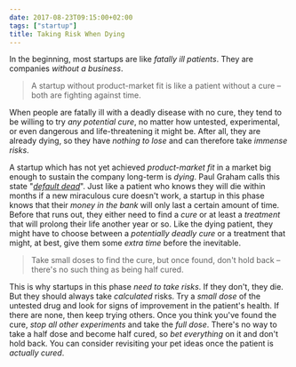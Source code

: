 ```yaml
---
date: 2017-08-23T09:15:00+02:00
tags: ["startup"]
title: Taking Risk When Dying
---
```

In the beginning, most startups are like _fatally ill patients_. They are companies _without a business_.

> A startup without product-market fit is like a patient without a cure – both are fighting against time.

When people are fatally ill with a deadly disease with no cure, they tend to be willing to try _any potential cure_, no matter how untested, experimental, or even dangerous and life-threatening it might be. After all, they are already dying, so they have _nothing to lose_ and can therefore take _immense risks_.

A startup which has not yet achieved _product-market fit_ in a market big enough to sustain the company long-term is _dying_. Paul Graham calls this state "[_default dead_](http://www.paulgraham.com/aord.html)". Just like a patient who knows they will die within months if a new miraculous cure doesn't work, a startup in this phase knows that their _money in the bank_ will only last a certain amount of time. Before that runs out, they either need to find a _cure_ or at least a _treatment_ that will prolong their life another year or so. Like the dying patient, they might have to choose between a _potentially deadly cure_ or a treatment that might, at best, give them some _extra time_ before the inevitable.

> Take small doses to find the cure, but once found, don't hold back – there's no such thing as being half cured.

This is why startups in this phase _need to take risks_. If they don't, they die. But they should always take _calculated_ risks. Try a _small dose_ of the untested drug and look for signs of improvement in the patient's health. If there are none, then keep trying others. Once you think you've found the cure, _stop all other experiments_ and take the _full dose_. There's no way to take a half dose and become half cured, so _bet everything_ on it and don't hold back. You can consider revisiting your pet ideas once the patient is _actually cured_.

